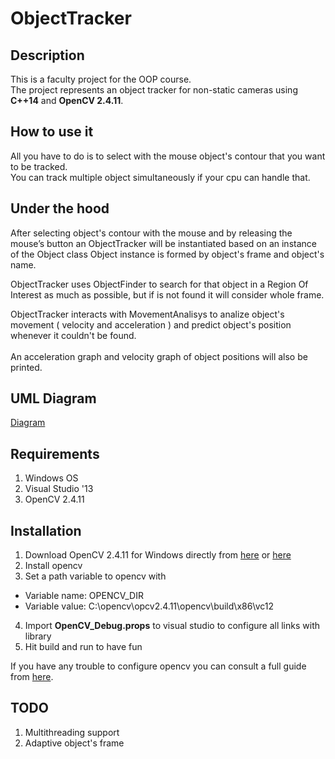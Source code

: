 # ObjectTracker

## Description
 This is a faculty project for the OOP course.<br />
 The project represents  an object tracker for non-static cameras using **C++14** and **OpenCV 2.4.11**.

## How to use it
 All you have to do is to select with the mouse object's contour that you want to be tracked.<br />
 You can track multiple object simultaneously if your cpu can handle that.

## Under the hood
 After selecting object's contour with the mouse and by releasing the mouse’s button an ObjectTracker will be instantiated based on an instance of the Object class Object instance is formed by object's frame and object's name.

 ObjectTracker uses ObjectFinder to search for that object in a Region Of Interest as much as possible, but if is not found it will consider whole frame.

 ObjectTracker interacts with MovementAnalisys to analize object's movement ( velocity and acceleration ) and predict object's position whenever it couldn't be found.<br /><br />
 An acceleration graph and velocity graph of object positions will also be printed.
 
## UML Diagram 
[Diagram]( http://i.imgur.com/k0L8Cpy.jpg)

## Requirements 
 1. Windows OS 
 2. Visual Studio '13
 3. OpenCV 2.4.11
 
## Installation 
 1. Download OpenCV 2.4.11 for Windows directly from [here](https://sourceforge.net/projects/opencvlibrary/files/opencv-win/2.4.11/opencv-2.4.11.exe/download) or [here](http://opencv.org/downloads.html)
 2. Install opencv
 3. Set a path variable to opencv with 
   - Variable name: OPENCV_DIR
   - Variable value: C:\opencv\opcv2.4.11\opencv\build\x86\vc12
 4. Import **OpenCV_Debug.props** to visual studio to configure all links with library
 5. Hit build and run to have fun 
 
 If you have any trouble to configure opencv you can consult a full guide from [here](https://marcomuraresearch.wordpress.com/2015/04/16/install-opencv-visual-studio/).

## TODO
 1. Multithreading support
 2. Adaptive object's frame

